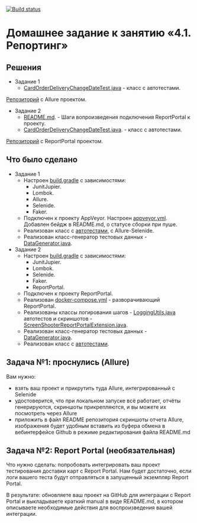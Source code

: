 [![Build status](https://ci.appveyor.com/api/projects/status/h0oln30eed1yylr0?svg=true)](https://ci.appveyor.com/project/Nephedov/cardorderallure)

# Домашнее задание к занятию «4.1. Репортинг»

## Решения
* Задание 1
  * <a href="https://github.com/Nephedov/9.1.Automated-Testing/blob/6a878f38fe5fa186ac46255d83da71ebb03cddcb/src/test/java/netology/CardOrderDeliveryChangeDateTest.java">CardOrderDeliveryChangeDateTest.java</a> - класс с автотестами.

<a href="https://github.com/Nephedov/9.1.Automated-Testing/tree/main">Репозиторий</a> c Allure проектом.
* Задание 2
  * <a href="https://github.com/Nephedov/9.2.Automated-Testing/blob/f10aaff5643206a7746056fbaed1992acfe6c6a4/README.md">README.md</a>. - Шаги вопроизведения подключения ReportPortal к проекту.
  * <a href="https://github.com/Nephedov/9.2.Automated-Testing/blob/f10aaff5643206a7746056fbaed1992acfe6c6a4/src/test/java/netology/test/CardOrderDeliveryChangeDateTest.java">CardOrderDeliveryChangeDateTest.java</a>. - класс с автотестами.

<a href="https://github.com/Nephedov/9.2.Automated-Testing/tree/main">Репозиторий</a> с ReportPortal проектом.

## Что было сделано
* Задание 1
  * Настроен <a href="https://github.com/Nephedov/9.1.Automated-Testing/blob/6a878f38fe5fa186ac46255d83da71ebb03cddcb/build.gradle">build.gradle</a> с зависимостями:
    * JunitJupier.
    * Lombok.
    * Allure.
    * Selenide.
    * Faker.
  * Подключен к проекту AppVeyor. Настроен <a href="https://github.com/Nephedov/9.1.Automated-Testing/blob/6a878f38fe5fa186ac46255d83da71ebb03cddcb/.appveyor.yml">appveyor.yml</a>. Добавлен бейдж в README.md, о статусе сборки при пуше.
  * Реализован класс с <a href="https://github.com/Nephedov/9.1.Automated-Testing/blob/6a878f38fe5fa186ac46255d83da71ebb03cddcb/src/test/java/netology/CardOrderDeliveryChangeDateTest.java">автотестами</a>, с Allure-Selenide.
  * Реализован класс-генератор тестовых данных - <a href="https://github.com/Nephedov/9.1.Automated-Testing/blob/6a878f38fe5fa186ac46255d83da71ebb03cddcb/src/test/java/netology/DataGenerator.java">DataGenerator.java</a>.
* Задание 2
  * Настроен <a href="https://github.com/Nephedov/9.2.Automated-Testing/blob/f10aaff5643206a7746056fbaed1992acfe6c6a4/build.gradle">build.gradle</a> с зависимостями:
    * JunitJupier.
    * Lombok.
    * Selenide.
    * Faker.
    * ReportPortal.
  * Подключен к проекту ReportPortal.
  * Реализован <a href="https://github.com/Nephedov/9.2.Automated-Testing/blob/f10aaff5643206a7746056fbaed1992acfe6c6a4/docker-compose.yml">docker-compose.yml</a> - разворачивающий ReportPortal.
  * Реализованы классы логирования шагов - <a href="https://github.com/Nephedov/9.2.Automated-Testing/blob/f10aaff5643206a7746056fbaed1992acfe6c6a4/src/test/java/netology/util/LoggingUtils.java">LoggingUtils.java</a> автотестов и скриншотов - <a href="https://github.com/Nephedov/9.2.Automated-Testing/blob/f10aaff5643206a7746056fbaed1992acfe6c6a4/src/test/java/netology/util/ScreenShooterReportPortalExtension.java">ScreenShooterReportPortalExtension.java</a>.
  * Реализован класс-генератор тестовых данных - <a href="https://github.com/Nephedov/9.2.Automated-Testing/blob/f10aaff5643206a7746056fbaed1992acfe6c6a4/src/test/java/netology/data/DataGenerator.java">DataGenerator.java</a>.
  * Реализован класс с <a href="https://github.com/Nephedov/9.2.Automated-Testing/blob/f10aaff5643206a7746056fbaed1992acfe6c6a4/src/test/java/netology/test/CardOrderDeliveryChangeDateTest.java">автотестами</a>.

## Задача №1: проснулись (Allure)

Вам нужно:   
* взять ваш проект и прикрутить туда Allure, интегрированный с Selenide 
* удостоверится, что при локальном запуске всё работает, отчёты генерируются, скриншоты прикрепляются, и вы можете их посмотреть через Allure 
* приложить в файл README репозитория скриншоты отчета Allure, изображения будет удобным вставить из буфера обмена в вебинтерфейсе Github в режиме редактирования файла README.md

## Задача №2: Report Portal (необязательная)

Что нужно сделать: попробовать интегрировать ваш проект тестирования доставки карт с Report Portal. Нам будет достаточно, если логи вашего теста будут отправляться в запущенный экземпляр Report Portal.

В результате: обновляете ваш проект на GitHub для интеграции с Report Portal и выкладываете краткий manual в виде README.md, в котором описываете необходимые действия для воспроизведения вашей интеграции.
